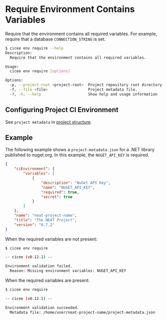 # Require Environment Contains Variables

Require that the environment contains all required variables. For example, require that a database `CONNECTION_STRING` is set.

```bash
$ cicee env require --help
Description:
  Require that the environment contains all required variables.

Usage:
  cicee env require [options]

Options:
  -p, --project-root <project-root>  Project repository root directory [default: C:\Users\gnosi\source\repos\cicee]
  -f, --file <file>                  Project metadata file.
  -?, -h, --help                     Show help and usage information
```

## Configuring Project CI Environment

See `project metadata` in [project structure][].

## Example

The following example shows a `project-metadata.json` for a .NET library published to nuget.org. In this example, the `NUGET_API_KEY` is required.

```json
{
    "ciEnvironment": {
        "variables": [
            {
                "description": "NuGet API Key",
                "name": "NUGET_API_KEY",
                "required": true,
                "secret": true
            }
        ]
    },
    "name": "neat-project-name",
    "title": "The NEAT Project",
    "version": "0.7.2"
}
```

When the required variables are not present:

```bash
$ cicee env require

-- cicee (v0.12.1) --

Environment validation failed.
  Reason: Missing environment variables: NUGET_API_KEY
```

When the required variables are present:

```bash
$ cicee env require

-- cicee (v0.12.1) --

Environment validation succeeded.
  Metadata file: /home/user/neat-project-name/project-metadata.json
```

[project structure]: ./project-structure.md

